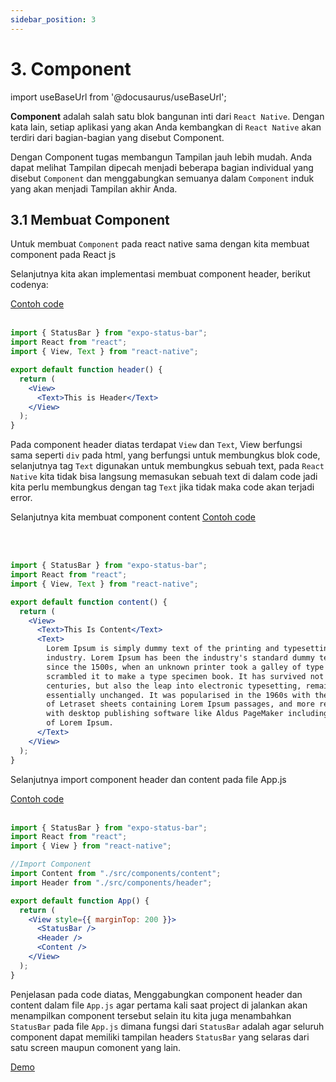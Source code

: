 ```yaml
---
sidebar_position: 3
---
```


# 3. Component

import useBaseUrl from '@docusaurus/useBaseUrl';

**Component** adalah salah satu blok bangunan inti dari `React Native`. Dengan kata lain, setiap aplikasi yang akan Anda kembangkan di `React Native` akan terdiri dari bagian-bagian yang disebut Component.

Dengan Component tugas membangun Tampilan jauh lebih mudah. Anda dapat melihat Tampilan dipecah menjadi beberapa bagian individual yang disebut `Component` dan menggabungkan semuanya dalam `Component` induk yang akan menjadi Tampilan akhir Anda.

## 3.1 Membuat Component

Untuk membuat `Component` pada react native sama dengan kita membuat component pada React js

Selanjutnya kita akan implementasi membuat component header, berikut codenya:

<a class="btn-example-code" href="https://github.com/demo-dumbways/ebook-code-results-stage-2/tree/3-frontend-react-js-fundamental/src">
Contoh code
</a>

<br />
<br />

```jsx title=src/components/header.js
import { StatusBar } from "expo-status-bar";
import React from "react";
import { View, Text } from "react-native";

export default function header() {
  return (
    <View>
      <Text>This is Header</Text>
    </View>
  );
}
```

Pada component header diatas terdapat `View` dan `Text`, View berfungsi sama seperti `div` pada html, yang berfungsi untuk membungkus blok code, selanjutnya tag `Text` digunakan untuk membungkus sebuah text, pada `React Native` kita tidak bisa langsung memasukan sebuah text di dalam code jadi kita perlu membungkus dengan tag `Text` jika tidak maka code akan terjadi error.

Selanjutnya kita membuat component content
<a class="btn-example-code" href="https://github.com/demo-dumbways/ebook-code-results-stage-2/tree/3-frontend-react-js-fundamental/src">
Contoh code
</a>

<br />
<br />

```jsx title=src/components/content.js
import { StatusBar } from "expo-status-bar";
import React from "react";
import { View, Text } from "react-native";

export default function content() {
  return (
    <View>
      <Text>This Is Content</Text>
      <Text>
        Lorem Ipsum is simply dummy text of the printing and typesetting
        industry. Lorem Ipsum has been the industry's standard dummy text ever
        since the 1500s, when an unknown printer took a galley of type and
        scrambled it to make a type specimen book. It has survived not only five
        centuries, but also the leap into electronic typesetting, remaining
        essentially unchanged. It was popularised in the 1960s with the release
        of Letraset sheets containing Lorem Ipsum passages, and more recently
        with desktop publishing software like Aldus PageMaker including versions
        of Lorem Ipsum.
      </Text>
    </View>
  );
}
```

Selanjutnya import component header dan content pada file App.js

<a class="btn-example-code" href="https://github.com/demo-dumbways/ebook-code-results-stage-2/tree/3-frontend-react-js-fundamental/src">
Contoh code
</a>

<br />
<br />

```jsx title=App.js
import { StatusBar } from "expo-status-bar";
import React from "react";
import { View } from "react-native";

//Import Component
import Content from "./src/components/content";
import Header from "./src/components/header";

export default function App() {
  return (
    <View style={{ marginTop: 200 }}>
      <StatusBar />
      <Header />
      <Content />
    </View>
  );
}
```

Penjelasan pada code diatas, Menggabungkan component header dan content dalam file `App.js` agar pertama kali saat project di jalankan akan menampilkan component tersebut selain itu kita juga menambahkan `StatusBar` pada file `App.js` dimana fungsi dari `StatusBar` adalah agar seluruh component dapat memiliki tampilan headers `StatusBar` yang selaras dari satu screen maupun comonent yang lain.

<div>
<a class="btn-demo" href="https://snack.expo.dev/@demo.dumbways/github.com-demo-dumbways-fundamental-react-native@1.component">
Demo
</a>
</div>
